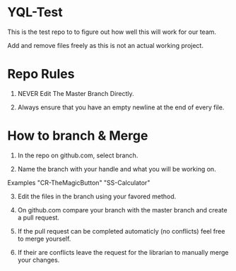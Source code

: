 YQL-Test
========
This is the test repo to to figure out how well this will work for our team.

Add and remove files freely as this is not an actual working project.

Repo Rules
====
1. NEVER Edit The Master Branch Directly.

2. Always ensure that you have an empty newline at the end of every file.

How to branch & Merge
====
1. In the repo on github.com, select branch.

2. Name the branch with your handle and what you will be working on. 

Examples "CR-TheMagicButton" "SS-Calculator"

3. Edit the files in the branch using your favored method.

4. On github.com compare your branch with the master branch and create a pull request.

5. If the pull request can be completed automaticly (no conflicts) feel free to merge yourself.

6. If their are conflicts leave the request for the librarian to manually merge your changes.
